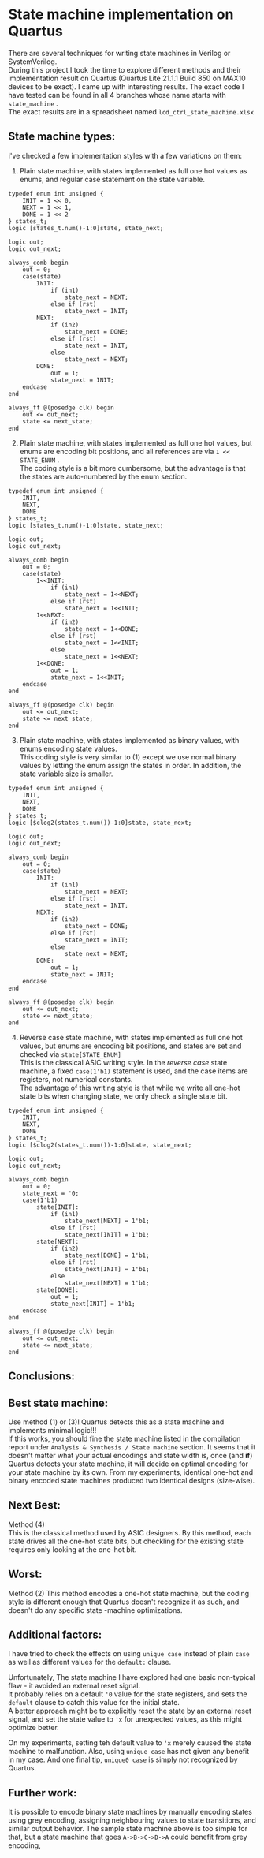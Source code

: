 State machine implementation on Quartus
=======================================

There are several techniques for writing state machines in Verilog or SystemVerilog.  
During this project I took the time to explore different methods and their implementation result on Quartus (Quartus Lite 21.1.1 Build 850 on MAX10 devices to be exact).
I came up with interesting results.
The exact code I have tested can be found in all 4 branches whose name starts with `state_machine` .  
The exact results are in a spreadsheet named `lcd_ctrl_state_machine.xlsx`

State machine types:
--------------------
I've checked a few implementation styles with a few variations on them:  

1. Plain state machine, with states implemented as full one hot values as enums, and regular case statement on the state variable.  
```
typedef enum int unsigned { 
	INIT = 1 << 0, 
	NEXT = 1 << 1,
	DONE = 1 << 2
} states_t;
logic [states_t.num()-1:0]state, state_next;

logic out;
logic out_next;

always_comb begin
    out = 0;
    case(state)
        INIT:
            if (in1)
                state_next = NEXT;
            else if (rst)
                state_next = INIT;
        NEXT:
            if (in2)
                state_next = DONE;
            else if (rst)
                state_next = INIT;
            else
                state_next = NEXT;
        DONE:
            out = 1;
            state_next = INIT;
    endcase
end

always_ff @(posedge clk) begin
    out <= out_next;
    state <= next_state;
end
```

2. Plain state machine, with states implemented as full one hot values, but enums are encoding bit positions, and all references are via `1 << STATE_ENUM` .  
The coding style is a bit more cumbersome, but the advantage is that the states are auto-numbered by the enum section.
```
typedef enum int unsigned { 
	INIT, 
	NEXT,
	DONE
} states_t;
logic [states_t.num()-1:0]state, state_next;

logic out;
logic out_next;

always_comb begin
    out = 0;
    case(state)
        1<<INIT:
            if (in1)
                state_next = 1<<NEXT;
            else if (rst)
                state_next = 1<<INIT;
        1<<NEXT:
            if (in2)
                state_next = 1<<DONE;
            else if (rst)
                state_next = 1<<INIT;
            else
                state_next = 1<<NEXT;
        1<<DONE:
            out = 1;
            state_next = 1<<INIT;
    endcase
end

always_ff @(posedge clk) begin
    out <= out_next;
    state <= next_state;
end
```

3. Plain state machine, with states implemented as binary values, with enums encoding state values.  
This coding style is very similar to (1) except we use normal binary values by letting the enum assign the states in order.
In addition, the state variable size is smaller.
```
typedef enum int unsigned { 
	INIT, 
	NEXT,
	DONE
} states_t;
logic [$clog2(states_t.num())-1:0]state, state_next;

logic out;
logic out_next;

always_comb begin
    out = 0;
    case(state)
        INIT:
            if (in1)
                state_next = NEXT;
            else if (rst)
                state_next = INIT;
        NEXT:
            if (in2)
                state_next = DONE;
            else if (rst)
                state_next = INIT;
            else
                state_next = NEXT;
        DONE:
            out = 1;
            state_next = INIT;
    endcase
end

always_ff @(posedge clk) begin
    out <= out_next;
    state <= next_state;
end
```

4. Reverse case state machine, with states implemented as full one hot values, but enums are encoding bit positions, and states are set and checked via `state[STATE_ENUM]`  
This is the classical ASIC writing style. In the *reverse case* state machine, a fixed `case(1'b1)` statement is used, and the case items are registers, not numerical constants.  
The advantage of this writing style is that while we write all one-hot state bits when changing state, we only check a single state bit.  
```
typedef enum int unsigned { 
	INIT, 
	NEXT,
	DONE
} states_t;
logic [$clog2(states_t.num())-1:0]state, state_next;

logic out;
logic out_next;

always_comb begin
    out = 0;
    state_next = '0;
    case(1'b1)
        state[INIT]:
            if (in1)
                state_next[NEXT] = 1'b1;
            else if (rst)
                state_next[INIT] = 1'b1;
        state[NEXT]:
            if (in2)
                state_next[DONE] = 1'b1;
            else if (rst)
                state_next[INIT] = 1'b1;
            else
                state_next[NEXT] = 1'b1;
        state[DONE]:
            out = 1;
            state_next[INIT] = 1'b1;
    endcase
end

always_ff @(posedge clk) begin
    out <= out_next;
    state <= next_state;
end
```

Conclusions:
------------
## Best state machine:
Use method (1) or (3)! Quartus detects this as a state machine and implements minimal logic!!!  
If this works, you should fine the state machine listed in the compilation report under `Analysis & Synthesis / State machine` section.
It seems that it doesn't matter what your actual encodings and state width is, once (and **if**) Quartus detects your state machine, it will
decide on optimal encoding for your state machine by its own. From my experiments, identical one-hot and binary encoded state machines produced two identical designs (size-wise).

## Next Best:
Method (4)  
This is the classical method used by ASIC designers. By this method, each state drives all the one-hot state bits, but checkling for the existing state requires only looking at the one-hot bit.

## Worst:
Method (2)
This method encodes a one-hot state machine, but the coding style is different enough that Quartus doesn't recognize it as such, and doesn't do any specific state -machine optimizations.

Additional factors:
-------------------
I have tried to check the effects on using `unique case` instead of plain `case` as well as different values for the `default:` clause.  

Unfortunately, The state machine I have explored had one basic non-typical flaw - it avoided an external reset signal.  
It probably relies on a default `'0` value for the state registers, and sets the `default` clause to catch this value for the initial state.  
A better approach might be to explicitly reset the state by an external reset signal, and set the state value to `'x` for unexpected values, as this might optimize better.  

On my experiments, setting teh default value to `'x` merely caused the state machine to malfunction.
Also, using `unique case` has not given any benefit in my case.
And one final tip, `unique0 case` is simply not recognized by Quartus.

Further work:
-------------
It is possible to encode binary state machines by manually encoding states using grey encoding, assigning neighbouring values to state transitions,
and similar output behavior. The sample state machine above is too simple for that, but a state machine that goes `A->B->C->D->A` could benefit from grey encoding,


